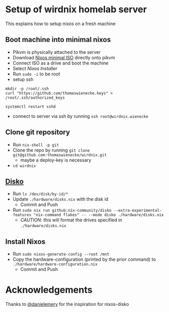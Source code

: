 # Setup of wirdnix homelab server

This explains how to setup nixos on a fresh machine

## Boot machine into minimal nixos
* Pikvm is physically attached to the server
* Download [Nixos minimal ISO](https://nixos.org/download) directly onto pikvm
* Connect ISO as a drive and boot the machine
* Select *Nixos Installer*
* Run `sudo -i` to be root
* setup ssh
```
mkdir -p /root/.ssh
curl "https://github.com/thomaswienecke.keys" > /root/.ssh/authorized_keys

systemctl restart sshd
```
* connect to server via ssh by running `ssh root@wirdnix.wienecke`

## Clone git repository
* Run `nix-shell -p git`
* Clone the repo by running `git clone git@github.com:thomaswienecke/wirdnix.git`
  * maybe a deploy-key is necessary
* `cd wirdnix`

## [Disko](https://github.com/nix-community/disko)
* Run `ls /dev/disk/by-id/*`
* Update `./hardware/disks.nix` with the disk id
  * Commit and Push
* Run `sudo nix run github:nix-community/disko --extra-experimental-features "nix-command flakes" -- --mode disko ./hardware/disks.nix`
  * *CAUTION*: this will format the drives specified in `./hardware/disks.nix`

## Install Nixos
* Run `sudo nixos-generate-config --root /mnt`
* Copy the hardware-configuration (printed by the prior command) to `./hardware/hardware-configuration.nix`
  * Commit and Push


# Acknowledgements
Thanks to [@danielemery](https://github.com/danielemery) for the inspiration for nixos-disko
